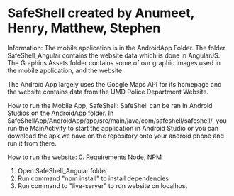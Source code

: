 # SafeShell created by Anumeet, Henry, Matthew, Stephen

Information: 
The mobile application is in the AndroidApp Folder. The folder SafeShell_Angular contains the website data which is done in AngularJS. The Graphics Assets folder contains some of our graphic images used in the mobile application, and the website. 

The Android App largely uses the Google Maps API for its homepage and the website contains data from the UMD Police Department Website.


How to run the Mobile App, SafeShell: 
SafeShell can be ran in Android Studios on the AndroidApp folder. In SafeShellApp/AndroidApp/app/src/main/java/com/safeshell/safeshell/, you run the MainActivity to start the application in Android Studio or you can download the apk we have on the repository onto your android phone and run it from there. 

How to run the website: 
0. Requirements Node, NPM
1. Open SafeShell_Angular folder
2. Run command "npm install" to install dependencies
3. Run command to "live-server" to run website on localhost
